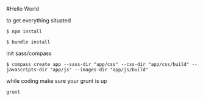 #Hello World

to get everything situated

```
$ npm install
```

```
$ bundle install
```

init sass/compass

```
$ compass create app --sass-dir "app/css" --css-dir "app/css/build" --javascripts-dir "app/js" --images-dir "app/js/build"
```

while coding make sure your grunt is up

```
grunt
```
